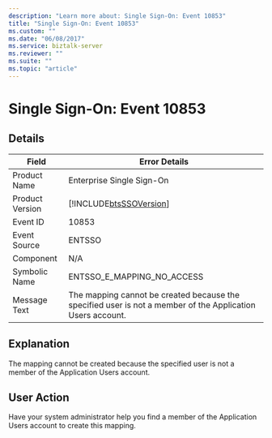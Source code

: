 ```yaml
---
description: "Learn more about: Single Sign-On: Event 10853"
title: "Single Sign-On: Event 10853"
ms.custom: ""
ms.date: "06/08/2017"
ms.service: biztalk-server
ms.reviewer: ""
ms.suite: ""
ms.topic: "article"
---
```

# Single Sign-On: Event 10853
## Details  
  
| Field | Error Details|
|-----------------|------------------------------------------------------------------------------------------------------------|
|  Product Name   |                                         Enterprise Single Sign-On                                          |
| Product Version |                         [!INCLUDE[btsSSOVersion](../includes/btsssoversion-md.md)]                         |
|    Event ID     |                                                   10853                                                    |
|  Event Source   |                                                   ENTSSO                                                   |
|    Component    |                                                    N/A                                                     |
|  Symbolic Name  |                                         ENTSSO_E_MAPPING_NO_ACCESS                                         |
|  Message Text   | The mapping cannot be created because the specified user is not a member of the Application Users account. |
  
## Explanation  
 The mapping cannot be created because the specified user is not a member of the Application Users account.  
  
## User Action  
 Have your system administrator help you find a member of the Application Users account to create this mapping.
